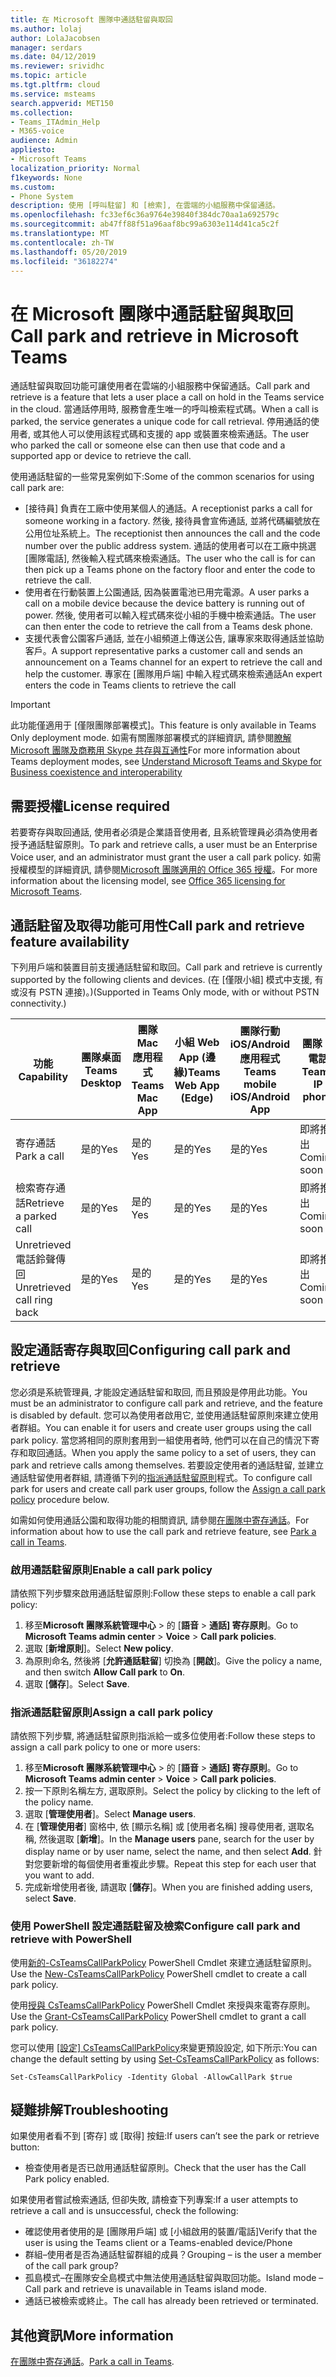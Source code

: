 ```yaml
---
title: 在 Microsoft 團隊中通話駐留與取回
ms.author: lolaj
author: LolaJacobsen
manager: serdars
ms.date: 04/12/2019
ms.reviewer: srividhc
ms.topic: article
ms.tgt.pltfrm: cloud
ms.service: msteams
search.appverid: MET150
ms.collection:
- Teams_ITAdmin_Help
- M365-voice
audience: Admin
appliesto:
- Microsoft Teams
localization_priority: Normal
f1keywords: None
ms.custom:
- Phone System
description: 使用 [呼叫駐留] 和 [檢索], 在雲端的小組服務中保留通話。
ms.openlocfilehash: fc33ef6c36a9764e39840f384dc70aa1a692579c
ms.sourcegitcommit: ab47ff88f51a96aaf8bc99a6303e114d41ca5c2f
ms.translationtype: MT
ms.contentlocale: zh-TW
ms.lasthandoff: 05/20/2019
ms.locfileid: "36182274"
---
```

# <a name="call-park-and-retrieve-in-microsoft-teams"></a><span data-ttu-id="9fe8f-103">在 Microsoft 團隊中通話駐留與取回</span><span class="sxs-lookup"><span data-stu-id="9fe8f-103">Call park and retrieve in Microsoft Teams</span></span>

<span data-ttu-id="9fe8f-104">通話駐留與取回功能可讓使用者在雲端的小組服務中保留通話。</span><span class="sxs-lookup"><span data-stu-id="9fe8f-104">Call park and retrieve is a feature that lets a user place a call on hold in the Teams service in the cloud.</span></span> <span data-ttu-id="9fe8f-105">當通話停用時, 服務會產生唯一的呼叫檢索程式碼。</span><span class="sxs-lookup"><span data-stu-id="9fe8f-105">When a call is parked, the service generates a unique code for call retrieval.</span></span> <span data-ttu-id="9fe8f-106">停用通話的使用者, 或其他人可以使用該程式碼和支援的 app 或裝置來檢索通話。</span><span class="sxs-lookup"><span data-stu-id="9fe8f-106">The user who parked the call or someone else can then use that code and a supported app or device to retrieve the call.</span></span> 

<span data-ttu-id="9fe8f-107">使用通話駐留的一些常見案例如下:</span><span class="sxs-lookup"><span data-stu-id="9fe8f-107">Some of the common scenarios for using call park are:</span></span> 

- <span data-ttu-id="9fe8f-108">[接待員] 負責在工廠中使用某個人的通話。</span><span class="sxs-lookup"><span data-stu-id="9fe8f-108">A receptionist parks a call for someone working in a factory.</span></span> <span data-ttu-id="9fe8f-109">然後, 接待員會宣佈通話, 並將代碼編號放在公用位址系統上。</span><span class="sxs-lookup"><span data-stu-id="9fe8f-109">The receptionist then announces the call and the code number over the public address system.</span></span> <span data-ttu-id="9fe8f-110">通話的使用者可以在工廠中挑選 [團隊電話], 然後輸入程式碼來檢索通話。</span><span class="sxs-lookup"><span data-stu-id="9fe8f-110">The user who the call is for can then pick up a Teams phone on the factory floor and enter the code to retrieve the call.</span></span>
- <span data-ttu-id="9fe8f-111">使用者在行動裝置上公園通話, 因為裝置電池已用完電源。</span><span class="sxs-lookup"><span data-stu-id="9fe8f-111">A user parks a call on a mobile device because the device battery is running out of power.</span></span> <span data-ttu-id="9fe8f-112">然後, 使用者可以輸入程式碼來從小組的手機中檢索通話。</span><span class="sxs-lookup"><span data-stu-id="9fe8f-112">The user can then enter the code to retrieve the call from a Teams desk phone.</span></span>
- <span data-ttu-id="9fe8f-113">支援代表會公園客戶通話, 並在小組頻道上傳送公告, 讓專家來取得通話並協助客戶。</span><span class="sxs-lookup"><span data-stu-id="9fe8f-113">A support representative parks a customer call and sends an announcement on a Teams channel for an expert to retrieve the call and help the customer.</span></span> <span data-ttu-id="9fe8f-114">專家在 [團隊用戶端] 中輸入程式碼來檢索通話</span><span class="sxs-lookup"><span data-stu-id="9fe8f-114">An expert enters the code in Teams clients to retrieve the call</span></span>

> [!IMPORTANT]
> <span data-ttu-id="9fe8f-115">此功能僅適用于 [僅限團隊部署模式]。</span><span class="sxs-lookup"><span data-stu-id="9fe8f-115">This feature is only available in Teams Only deployment mode.</span></span> <span data-ttu-id="9fe8f-116">如需有關團隊部署模式的詳細資訊, 請參閱[瞭解 Microsoft 團隊及商務用 Skype 共存與互通性](teams-and-skypeforbusiness-coexistence-and-interoperability.md)</span><span class="sxs-lookup"><span data-stu-id="9fe8f-116">For more information about Teams deployment modes, see [Understand Microsoft Teams and Skype for Business coexistence and interoperability](teams-and-skypeforbusiness-coexistence-and-interoperability.md)</span></span>

## <a name="license-required"></a><span data-ttu-id="9fe8f-117">需要授權</span><span class="sxs-lookup"><span data-stu-id="9fe8f-117">License required</span></span>

<span data-ttu-id="9fe8f-118">若要寄存與取回通話, 使用者必須是企業語音使用者, 且系統管理員必須為使用者授予通話駐留原則。</span><span class="sxs-lookup"><span data-stu-id="9fe8f-118">To park and retrieve calls, a user must be an Enterprise Voice user, and an administrator must grant the user a call park policy.</span></span> <span data-ttu-id="9fe8f-119">如需授權模型的詳細資訊, 請參閱[Microsoft 團隊適用的 Office 365 授權](office-365-licensing.md)。</span><span class="sxs-lookup"><span data-stu-id="9fe8f-119">For more information about the licensing model, see [Office 365 licensing for Microsoft Teams](office-365-licensing.md).</span></span>

## <a name="call-park-and-retrieve-feature-availability"></a><span data-ttu-id="9fe8f-120">通話駐留及取得功能可用性</span><span class="sxs-lookup"><span data-stu-id="9fe8f-120">Call park and retrieve feature availability</span></span>

<span data-ttu-id="9fe8f-121">下列用戶端和裝置目前支援通話駐留和取回。</span><span class="sxs-lookup"><span data-stu-id="9fe8f-121">Call park and retrieve is currently supported by the following clients and devices.</span></span> <span data-ttu-id="9fe8f-122">(在 [僅限小組] 模式中支援, 有或沒有 PSTN 連接)。)</span><span class="sxs-lookup"><span data-stu-id="9fe8f-122">(Supported in Teams Only mode, with or without PSTN connectivity.)</span></span>

| <span data-ttu-id="9fe8f-123">功能</span><span class="sxs-lookup"><span data-stu-id="9fe8f-123">Capability</span></span> | <span data-ttu-id="9fe8f-124">團隊桌面</span><span class="sxs-lookup"><span data-stu-id="9fe8f-124">Teams Desktop</span></span> | <span data-ttu-id="9fe8f-125">團隊 Mac 應用程式</span><span class="sxs-lookup"><span data-stu-id="9fe8f-125">Teams Mac App</span></span> | <span data-ttu-id="9fe8f-126">小組 Web App (邊緣)</span><span class="sxs-lookup"><span data-stu-id="9fe8f-126">Teams Web App (Edge)</span></span> |<span data-ttu-id="9fe8f-127">團隊行動 iOS/Android 應用程式</span><span class="sxs-lookup"><span data-stu-id="9fe8f-127">Teams mobile iOS/Android App</span></span> | <span data-ttu-id="9fe8f-128">團隊 IP 電話</span><span class="sxs-lookup"><span data-stu-id="9fe8f-128">Teams IP phone</span></span> | <span data-ttu-id="9fe8f-129">商務用 Skype IP 電話</span><span class="sxs-lookup"><span data-stu-id="9fe8f-129">Skype for Business IP phone</span></span> |
|------------|---------------|---------------|----------------------|-----------------------------|----------------|-----------------------------|
| <span data-ttu-id="9fe8f-130">寄存通話</span><span class="sxs-lookup"><span data-stu-id="9fe8f-130">Park a call</span></span> | <span data-ttu-id="9fe8f-131">是的</span><span class="sxs-lookup"><span data-stu-id="9fe8f-131">Yes</span></span> | <span data-ttu-id="9fe8f-132">是的</span><span class="sxs-lookup"><span data-stu-id="9fe8f-132">Yes</span></span> | <span data-ttu-id="9fe8f-133">是的</span><span class="sxs-lookup"><span data-stu-id="9fe8f-133">Yes</span></span> | <span data-ttu-id="9fe8f-134">是的</span><span class="sxs-lookup"><span data-stu-id="9fe8f-134">Yes</span></span> | <span data-ttu-id="9fe8f-135">即將推出</span><span class="sxs-lookup"><span data-stu-id="9fe8f-135">Coming soon</span></span>| <span data-ttu-id="9fe8f-136">不</span><span class="sxs-lookup"><span data-stu-id="9fe8f-136">No</span></span> |
| <span data-ttu-id="9fe8f-137">檢索寄存通話</span><span class="sxs-lookup"><span data-stu-id="9fe8f-137">Retrieve a parked call</span></span> | <span data-ttu-id="9fe8f-138">是的</span><span class="sxs-lookup"><span data-stu-id="9fe8f-138">Yes</span></span> | <span data-ttu-id="9fe8f-139">是的</span><span class="sxs-lookup"><span data-stu-id="9fe8f-139">Yes</span></span> | <span data-ttu-id="9fe8f-140">是的</span><span class="sxs-lookup"><span data-stu-id="9fe8f-140">Yes</span></span> | <span data-ttu-id="9fe8f-141">是的</span><span class="sxs-lookup"><span data-stu-id="9fe8f-141">Yes</span></span> | <span data-ttu-id="9fe8f-142">即將推出</span><span class="sxs-lookup"><span data-stu-id="9fe8f-142">Coming soon</span></span>| <span data-ttu-id="9fe8f-143">不</span><span class="sxs-lookup"><span data-stu-id="9fe8f-143">No</span></span> |
| <span data-ttu-id="9fe8f-144">Unretrieved 電話鈴聲傳回</span><span class="sxs-lookup"><span data-stu-id="9fe8f-144">Unretrieved call ring back</span></span> | <span data-ttu-id="9fe8f-145">是的</span><span class="sxs-lookup"><span data-stu-id="9fe8f-145">Yes</span></span> | <span data-ttu-id="9fe8f-146">是的</span><span class="sxs-lookup"><span data-stu-id="9fe8f-146">Yes</span></span> | <span data-ttu-id="9fe8f-147">是的</span><span class="sxs-lookup"><span data-stu-id="9fe8f-147">Yes</span></span> | <span data-ttu-id="9fe8f-148">是的</span><span class="sxs-lookup"><span data-stu-id="9fe8f-148">Yes</span></span> | <span data-ttu-id="9fe8f-149">即將推出</span><span class="sxs-lookup"><span data-stu-id="9fe8f-149">Coming soon</span></span>| <span data-ttu-id="9fe8f-150">不</span><span class="sxs-lookup"><span data-stu-id="9fe8f-150">No</span></span> |

## <a name="configuring-call-park-and-retrieve"></a><span data-ttu-id="9fe8f-151">設定通話寄存與取回</span><span class="sxs-lookup"><span data-stu-id="9fe8f-151">Configuring call park and retrieve</span></span>

<span data-ttu-id="9fe8f-152">您必須是系統管理員, 才能設定通話駐留和取回, 而且預設是停用此功能。</span><span class="sxs-lookup"><span data-stu-id="9fe8f-152">You must be an administrator to configure call park and retrieve, and the feature is disabled by default.</span></span> <span data-ttu-id="9fe8f-153">您可以為使用者啟用它, 並使用通話駐留原則來建立使用者群組。</span><span class="sxs-lookup"><span data-stu-id="9fe8f-153">You can enable it for users and create user groups using the call park policy.</span></span> <span data-ttu-id="9fe8f-154">當您將相同的原則套用到一組使用者時, 他們可以在自己的情況下寄存和取回通話。</span><span class="sxs-lookup"><span data-stu-id="9fe8f-154">When you apply the same policy to a set of users, they can park and retrieve calls among themselves.</span></span> <span data-ttu-id="9fe8f-155">若要設定使用者的通話駐留, 並建立通話駐留使用者群組, 請遵循下列的[指派通話駐留原則](#assign-a-call-park-policy)程式。</span><span class="sxs-lookup"><span data-stu-id="9fe8f-155">To configure call park for users and create call park user groups, follow the [Assign a call park policy](#assign-a-call-park-policy) procedure below.</span></span>

<span data-ttu-id="9fe8f-156">如需如何使用通話公園和取得功能的相關資訊, 請參閱[在團隊中寄存通話](https://support.office.com/article/park-a-call-in-teams-8538c063-d676-4e9a-8045-fc3b7299bb2f)。</span><span class="sxs-lookup"><span data-stu-id="9fe8f-156">For information about how to use the call park and retrieve feature, see [Park a call in Teams](https://support.office.com/article/park-a-call-in-teams-8538c063-d676-4e9a-8045-fc3b7299bb2f).</span></span>

### <a name="enable-a-call-park-policy"></a><span data-ttu-id="9fe8f-157">啟用通話駐留原則</span><span class="sxs-lookup"><span data-stu-id="9fe8f-157">Enable a call park policy</span></span>

<span data-ttu-id="9fe8f-158">請依照下列步驟來啟用通話駐留原則:</span><span class="sxs-lookup"><span data-stu-id="9fe8f-158">Follow these steps to enable a call park policy:</span></span>

1. <span data-ttu-id="9fe8f-159">移至**Microsoft 團隊系統管理中心** > 的 [**語音** > **通話] 寄存原則**。</span><span class="sxs-lookup"><span data-stu-id="9fe8f-159">Go to **Microsoft Teams admin center** > **Voice** > **Call park policies**.</span></span>
2. <span data-ttu-id="9fe8f-160">選取 [**新增原則**]。</span><span class="sxs-lookup"><span data-stu-id="9fe8f-160">Select **New policy**.</span></span>
3. <span data-ttu-id="9fe8f-161">為原則命名, 然後將 [**允許通話駐留**] 切換為 [**開啟**]。</span><span class="sxs-lookup"><span data-stu-id="9fe8f-161">Give the policy a name, and then switch **Allow Call park** to **On**.</span></span>
4. <span data-ttu-id="9fe8f-162">選取 [**儲存**]。</span><span class="sxs-lookup"><span data-stu-id="9fe8f-162">Select **Save**.</span></span>

### <a name="assign-a-call-park-policy"></a><span data-ttu-id="9fe8f-163">指派通話駐留原則</span><span class="sxs-lookup"><span data-stu-id="9fe8f-163">Assign a call park policy</span></span>

<span data-ttu-id="9fe8f-164">請依照下列步驟, 將通話駐留原則指派給一或多位使用者:</span><span class="sxs-lookup"><span data-stu-id="9fe8f-164">Follow these steps to assign a call park policy to one or more users:</span></span>

1. <span data-ttu-id="9fe8f-165">移至**Microsoft 團隊系統管理中心** > 的 [**語音** > **通話] 寄存原則**。</span><span class="sxs-lookup"><span data-stu-id="9fe8f-165">Go to **Microsoft Teams admin center** > **Voice** > **Call park policies**.</span></span>
2. <span data-ttu-id="9fe8f-166">按一下原則名稱左方, 選取原則。</span><span class="sxs-lookup"><span data-stu-id="9fe8f-166">Select the policy by clicking to the left of the policy name.</span></span>
3. <span data-ttu-id="9fe8f-167">選取 [**管理使用者**]。</span><span class="sxs-lookup"><span data-stu-id="9fe8f-167">Select **Manage users**.</span></span>
4. <span data-ttu-id="9fe8f-168">在 [**管理使用者**] 窗格中, 依 [顯示名稱] 或 [使用者名稱] 搜尋使用者, 選取名稱, 然後選取 [**新增**]。</span><span class="sxs-lookup"><span data-stu-id="9fe8f-168">In the **Manage users** pane, search for the user by display name or by user name, select the name, and then select **Add**.</span></span> <span data-ttu-id="9fe8f-169">針對您要新增的每個使用者重複此步驟。</span><span class="sxs-lookup"><span data-stu-id="9fe8f-169">Repeat this step for each user that you want to add.</span></span>
5. <span data-ttu-id="9fe8f-170">完成新增使用者後, 請選取 [**儲存**]。</span><span class="sxs-lookup"><span data-stu-id="9fe8f-170">When you are finished adding users, select **Save**.</span></span>
 
### <a name="configure-call-park-and-retrieve-with-powershell"></a><span data-ttu-id="9fe8f-171">使用 PowerShell 設定通話駐留及檢索</span><span class="sxs-lookup"><span data-stu-id="9fe8f-171">Configure call park and retrieve with PowerShell</span></span>

<span data-ttu-id="9fe8f-172">使用[新的-CsTeamsCallParkPolicy](https://docs.microsoft.com/powershell/module/skype/new-csteamscallparkpolicy?view=skype-ps) PowerShell Cmdlet 來建立通話駐留原則。</span><span class="sxs-lookup"><span data-stu-id="9fe8f-172">Use the [New-CsTeamsCallParkPolicy](https://docs.microsoft.com/powershell/module/skype/new-csteamscallparkpolicy?view=skype-ps) PowerShell cmdlet to create a call park policy.</span></span>

<span data-ttu-id="9fe8f-173">使用[授與 CsTeamsCallParkPolicy](https://docs.microsoft.com/powershell/module/skype/grant-csteamscallparkpolicy?view=skype-ps) PowerShell Cmdlet 來授與來電寄存原則。</span><span class="sxs-lookup"><span data-stu-id="9fe8f-173">Use the [Grant-CsTeamsCallParkPolicy](https://docs.microsoft.com/powershell/module/skype/grant-csteamscallparkpolicy?view=skype-ps) PowerShell cmdlet to grant a call park policy.</span></span>

<span data-ttu-id="9fe8f-174">您可以使用 [[設定] CsTeamsCallParkPolicy](https://docs.microsoft.com/powershell/module/skype/set-csteamscallparkpolicy?view=skype-ps)來變更預設設定, 如下所示:</span><span class="sxs-lookup"><span data-stu-id="9fe8f-174">You can change the default setting by using [Set-CsTeamsCallParkPolicy](https://docs.microsoft.com/powershell/module/skype/set-csteamscallparkpolicy?view=skype-ps) as follows:</span></span>

`Set-CsTeamsCallParkPolicy -Identity Global -AllowCallPark $true`


## <a name="troubleshooting"></a><span data-ttu-id="9fe8f-175">疑難排解</span><span class="sxs-lookup"><span data-stu-id="9fe8f-175">Troubleshooting</span></span>

<span data-ttu-id="9fe8f-176">如果使用者看不到 [寄存] 或 [取得] 按鈕:</span><span class="sxs-lookup"><span data-stu-id="9fe8f-176">If users can’t see the park or retrieve button:</span></span> 

- <span data-ttu-id="9fe8f-177">檢查使用者是否已啟用通話駐留原則。</span><span class="sxs-lookup"><span data-stu-id="9fe8f-177">Check that the user has the Call Park policy enabled.</span></span> 

<span data-ttu-id="9fe8f-178">如果使用者嘗試檢索通話, 但卻失敗, 請檢查下列專案:</span><span class="sxs-lookup"><span data-stu-id="9fe8f-178">If a user attempts to retrieve a call and is unsuccessful, check the following:</span></span>

- <span data-ttu-id="9fe8f-179">確認使用者使用的是 [團隊用戶端] 或 [小組啟用的裝置/電話]</span><span class="sxs-lookup"><span data-stu-id="9fe8f-179">Verify that the user is using the Teams client or a Teams-enabled device/Phone</span></span>
- <span data-ttu-id="9fe8f-180">群組–使用者是否為通話駐留群組的成員？</span><span class="sxs-lookup"><span data-stu-id="9fe8f-180">Grouping – is the user a member of the call park group?</span></span>
- <span data-ttu-id="9fe8f-181">孤島模式–在團隊安全島模式中無法使用通話駐留與取回功能。</span><span class="sxs-lookup"><span data-stu-id="9fe8f-181">Island mode – Call park and retrieve is unavailable in Teams island mode.</span></span>
- <span data-ttu-id="9fe8f-182">通話已被檢索或終止。</span><span class="sxs-lookup"><span data-stu-id="9fe8f-182">The call has already been retrieved or terminated.</span></span>

## <a name="more-information"></a><span data-ttu-id="9fe8f-183">其他資訊</span><span class="sxs-lookup"><span data-stu-id="9fe8f-183">More information</span></span>

<span data-ttu-id="9fe8f-184">[在團隊中寄存通話](https://support.office.com/article/park-a-call-in-teams-8538c063-d676-4e9a-8045-fc3b7299bb2f)。</span><span class="sxs-lookup"><span data-stu-id="9fe8f-184">[Park a call in Teams](https://support.office.com/article/park-a-call-in-teams-8538c063-d676-4e9a-8045-fc3b7299bb2f).</span></span>